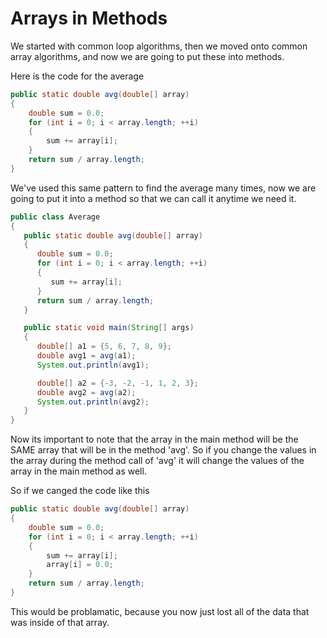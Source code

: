 # Arrays in Methods
We started with common loop algorithms, then we moved onto common 
array algorithms, and now we are going to put these into methods. 

Here is the code for the average 
```java
public static double avg(double[] array)
{
    double sum = 0.0;
    for (int i = 0; i < array.length; ++i)
    {
        sum += array[i];
    }
    return sum / array.length;
}
```
We've used this same pattern to find the average many times, now we are 
going to put it into a method so that we can call it anytime we need it.

```java
public class Average
{
   public static double avg(double[] array)
   {
      double sum = 0.0;
      for (int i = 0; i < array.length; ++i)
      {
         sum += array[i];
      }
      return sum / array.length;
   }

   public static void main(String[] args)
   {
      double[] a1 = {5, 6, 7, 8, 9};
      double avg1 = avg(a1);
      System.out.println(avg1);

      double[] a2 = {-3, -2, -1, 1, 2, 3};
      double avg2 = avg(a2);
      System.out.println(avg2);
   }
}
```

Now its important to note that the array in the main method will be the 
SAME array that will be in the method 'avg'. So if you change the values 
in the array during the method call of 'avg' it will change the values of 
the array in the main method as well. 

So if we canged the code like this
```java
public static double avg(double[] array)
{
    double sum = 0.0;
    for (int i = 0; i < array.length; ++i)
    {
        sum += array[i];
        array[i] = 0.0;
    }
    return sum / array.length;
}
```

This would be problamatic, because you now just lost all of the data that was inside of that array. 
